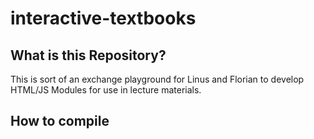# interactive-textbooks

## What is this Repository?

This is sort of an exchange playground for Linus and Florian to develop
HTML/JS Modules for use in lecture materials.

## How to compile
